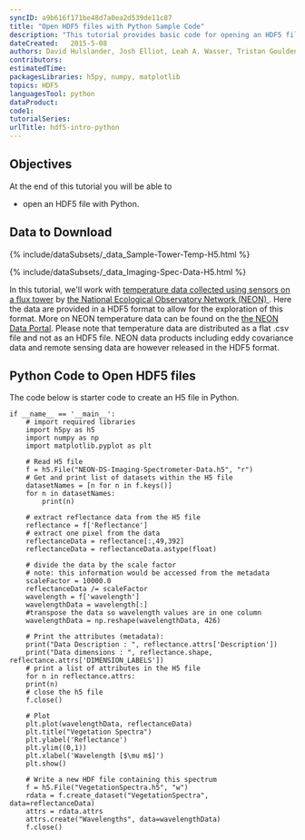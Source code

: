 ```yaml
---
syncID: a9b616f171be48d7a0ea2d539de11c87
title: "Open HDF5 files with Python Sample Code" 
description: "This tutorial provides basic code for opening an HDF5 file in Python using the h5py, numpy, and matplotlib libraries."
dateCreated:   2015-5-08 
authors: David Hulslander, Josh Elliot, Leah A. Wasser, Tristan Goulden
contributors:
estimatedTime:
packagesLibraries: h5py, numpy, matplotlib
topics: HDF5
languagesTool: python
dataProduct:
code1: 
tutorialSeries:
urlTitle: hdf5-intro-python
---
```


<div id="ds-objectives" markdown="1">

## Objectives 

At the end of this tutorial you will be able to

* open an HDF5 file with Python. 


## Data to Download

{% include/dataSubsets/_data_Sample-Tower-Temp-H5.html %}

{% include/dataSubsets/_data_Imaging-Spec-Data-H5.html %}

</div>

In this tutorial, we'll work with 
<a href="https://www.neonscience.org/data-collection/flux-tower-measurements" target="_blank"> temperature data collected using sensors on a flux tower</a> 
by 
<a href="https://www.neonscience.org/" target="_blank">the National Ecological Observatory Network (NEON) </a>. 
Here the data are provided in a HDF5 format to allow for the exploration of this 
format. More on NEON temperature data can be found on the 
<a href="http://data.neonscience.org" target="_blank">the NEON Data Portal</a>. 
Please note that temperature data are distributed as a flat .csv file and not as an 
HDF5 file. NEON data products including eddy covariance data and remote sensing 
data are however released in the HDF5 format.


## Python Code to Open HDF5 files

The code below is starter code to create an H5 file in Python.

    if __name__ == '__main__':
		# import required libraries
		import h5py as h5
		import numpy as np
		import matplotlib.pyplot as plt
    
		# Read H5 file
		f = h5.File("NEON-DS-Imaging-Spectrometer-Data.h5", "r")
		# Get and print list of datasets within the H5 file
		datasetNames = [n for n in f.keys()]
		for n in datasetNames:
			print(n)
		
		# extract reflectance data from the H5 file
		reflectance = f['Reflectance']
		# extract one pixel from the data
		reflectanceData = reflectance[:,49,392]
		reflectanceData = reflectanceData.astype(float)

		# divide the data by the scale factor
		# note: this information would be accessed from the metadata
		scaleFactor = 10000.0
		reflectanceData /= scaleFactor
		wavelength = f['wavelength']
		wavelengthData = wavelength[:]
		#transpose the data so wavelength values are in one column
		wavelengthData = np.reshape(wavelengthData, 426)
    
		# Print the attributes (metadata):
		print("Data Description : ", reflectance.attrs['Description'])
		print("Data dimensions : ", reflectance.shape, reflectance.attrs['DIMENSION_LABELS'])
		# print a list of attributes in the H5 file
		for n in reflectance.attrs:
		print(n)
		# close the h5 file
		f.close()
    
		# Plot
		plt.plot(wavelengthData, reflectanceData)
		plt.title("Vegetation Spectra")
		plt.ylabel('Reflectance')
		plt.ylim((0,1))
		plt.xlabel('Wavelength [$\mu m$]')
		plt.show()
	    
		# Write a new HDF file containing this spectrum
		f = h5.File("VegetationSpectra.h5", "w")
		rdata = f.create_dataset("VegetationSpectra", data=reflectanceData)
		attrs = rdata.attrs
		attrs.create("Wavelengths", data=wavelengthData)
		f.close()
